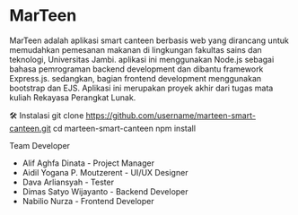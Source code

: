 # MarTeen
MarTeen adalah aplikasi smart canteen berbasis web yang dirancang untuk memudahkan pemesanan makanan di lingkungan fakultas sains dan teknologi, Universitas Jambi. aplikasi ini menggunakan Node.js sebagai bahasa pemrograman backend development dan dibantu framework Express.js. sedangkan, bagian frontend development menggunakan bootstrap dan EJS. Aplikasi ini merupakan proyek akhir dari tugas mata kuliah Rekayasa Perangkat Lunak.

🛠️ Instalasi
git clone https://github.com/username/marteen-smart-canteen.git
cd marteen-smart-canteen
npm install

Team Developer
- Alif Aghfa Dinata - Project Manager
- Aidil Yogana P. Moutzerent - UI/UX Designer
- Dava Arliansyah - Tester
- Dimas Satyo Wijayanto - Backend Developer
- Nabilio Nurza - Frontend Developer
